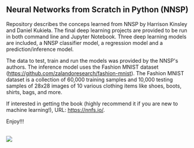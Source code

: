 ## Neural Networks from Scratch in Python (NNSP)

Repository describes the conceps learned from NNSP by Harrison Kinsley and Daniel Kukieła. 
The final deep learning projects are provided to be run in both command line and Jupyter Notebook.
Three deep learning models are included, a NNSP classifier model, a regression model and a prediction/inference 
model.

The data to test, train and run the models was provided by the NNSP's authors. The inference model uses the 
Fashion MNIST dataset (https://github.com/zalandoresearch/fashion-mnist). The Fashion MNIST dataset is a 
collection of 60,000 training samples and 10,000 testing samples of 28x28 images of 10 various clothing items
like shoes, boots, shirts, bags, and more.

If interested in getting the book (highly recommend it if you are new to machine learning!), URL: https://nnfs.io/.

Enjoy!!!

<br>
<img src= "https://github.com/caeareva/NNSPy/blob/eb69c35c642fabbd101394cbf28ea73e5f29ad09/nnsp_summary.png"
<br>
